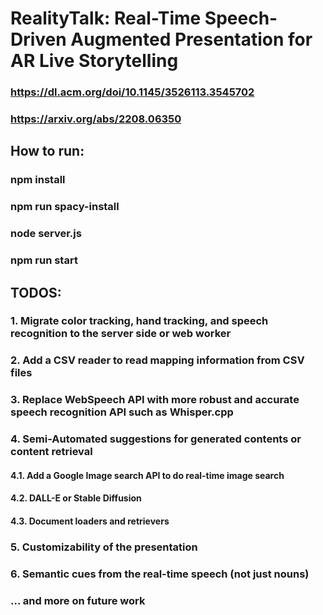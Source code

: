 # RealityTalk: Real-Time Speech-Driven Augmented Presentation for AR Live Storytelling
### https://dl.acm.org/doi/10.1145/3526113.3545702
### https://arxiv.org/abs/2208.06350

## How to run:
### npm install
### npm run spacy-install
### node server.js
### npm run start

## TODOS:
### 1. Migrate color tracking, hand tracking, and speech recognition to the server side or web worker
### 2. Add a CSV reader to read mapping information from CSV files
### 3. Replace WebSpeech API with more robust and accurate speech recognition API such as Whisper.cpp
### 4. Semi-Automated suggestions for generated contents or content retrieval
#### 4.1. Add a Google Image search API to do real-time image search
#### 4.2. DALL-E or Stable Diffusion
#### 4.3. Document loaders and retrievers
### 5. Customizability of the presentation
### 6. Semantic cues from the real-time speech (not just nouns)
### ... and more on future work


